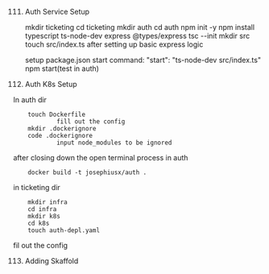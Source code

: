 111. Auth Service Setup

        mkdir ticketing
        cd ticketing
        mkdir auth
        cd auth
        npm init -y
        npm install typescript ts-node-dev express @types/express
        tsc --init
        mkdir src
        touch src/index.ts
after setting up basic express logic

        setup package.json start command:
                "start": "ts-node-dev src/index.ts"
                        npm start(test in auth)

112. Auth K8s Setup

In auth dir

        touch Dockerfile
                fill out the config
        mkdir .dockerignore
        code .dockerignore
                input node_modules to be ignored
after closing down the open terminal process in auth

        docker build -t josephiusx/auth .

in ticketing dir

        mkdir infra
        cd infra
        mkdir k8s
        cd k8s
        touch auth-depl.yaml
fil out the config

113. Adding Skaffold
